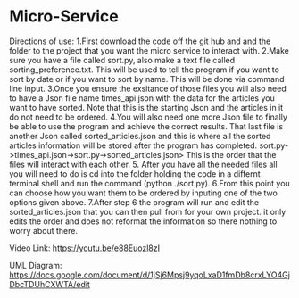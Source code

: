 # Micro-Service

Directions of use:
1.First download the code off the git hub and and the folder to the project that you want the micro service to interact with.
2.Make sure you have a file called sort.py, also make a text file called sorting_preference.txt. This will be used to tell the program if you want to sort by date or if you want to sort by name. This will be done via command line input.
3.Once you ensure the exsitance of those files you will also need to have a Json file name times_api.json with the data for the articles you want to have sorted. Note that this is the starting Json and the articles in it do not need to be ordered.
4.You will also need one more Json file to finally be able to use the program and achieve the correct results. That last file is another Json called sorted_articles.json and this is where all the sorted articles information will be stored after the program has completed.
<so it goes sorting_preference.txt->sort.py->times_api.json->sort.py->sorted_articles.json>
  This is the order that the files will interact with each other.
5. After you have all the needed files all you will need to do is cd into the folder holding the code in a differnt terminal shell and run the command (python ./sort.py).
6.From this point you can choose how you want them to be ordered by inputing one of the two options given above.
7.After step 6 the program will run and edit the sorted_articles.json that you can then pull from for your own project. it only edits the order and does not reformat the information so there nothing to worry about there.

Video Link: https://youtu.be/e88Euozl8zI

UML Diagram: https://docs.google.com/document/d/1jSj6Mpsj9yqoLxaD1fmDb8crxLYO4GjDbcTDUhCXWTA/edit

